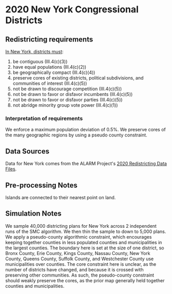# 2020 New York Congressional Districts

## Redistricting requirements
[In New York, districts must](https://www.nysenate.gov/sites/default/files/ckeditor/Oct-21/ny_state_constitution_2021.pdf):

1. be contiguous (III.4(c)(3))
1. have equal populations (III.4(c)(2))
1. be geographically compact (III.4(c)(4))
1. preserve cores of existing districts, political subdivisions, and communities of interest (III.4(c)(5))
1. not be drawn to discourage competition (III.4(c)(5))
1. not be drawn to favor or disfavor incumbents (III.4(c)(5))
1. not be drawn to favor or disfavor parties (III.4(c)(5))
1. not abridge minority group vote power (III.4(c)(1))


### Interpretation of requirements
We enforce a maximum population deviation of 0.5%.
We preserve cores of the many geographic regions by using a pseudo county constraint.

## Data Sources
Data for New York comes from the ALARM Project's [2020 Redistricting Data Files](https://alarm-redist.github.io/posts/2021-08-10-census-2020/).

## Pre-processing Notes
Islands are connected to their nearest point on land.

## Simulation Notes
We sample 40,000 districting plans for New York across 2 independent runs of the SMC algorithm.
We then thin the sample to down to 5,000 plans.
We apply a pseudo-county algorithmic constraint, which encourages keeping together counties in less populated counties and municipalities in the largest counties.
The boundary here is set at the size of one district, so Bronx County, Erie County, Kings County, Nassau County, New York County, Queens County, Suffolk County, and Westchester County use municipalities over counties.
The core constraint here is unclear, as the number of districts have changed, and because it is crossed with preserving other communities.
As such, the pseudo-county constraint should weakly preserve the cores, as the prior map generally held together counties and municipalities.
